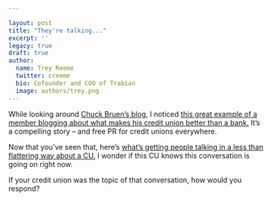 ```yaml
---

layout: post
title: "They're talking..."
excerpt: ''
legacy: true
draft: true
author:
  name: Trey Reeme
  twitter: creeme
  bio: Cofounder and COO of Trabian
  image: authors/trey.png
---
```


<p>While looking around <a href='http://www.cbruen.com/blog/'>Chuck Bruen&#8217;s blog</a>, I noticed <a href='http://www.etherfarm.com/synapse/archives/five_years_of_change/'>this great example of a  member blogging about what makes his credit union better than a bank.</a> It&#8217;s a compelling story &#8211; and free PR for credit unions everywhere.</p>
<p>Now that you&#8217;ve seen that, here&#8217;s <a href='http://bojack.org/mt-arc/002024.html'>what&#8217;s getting people talking in a less than flattering way about a CU.</a>   I wonder if this CU knows this conversation is going on right now.</p>
<p>If your credit union was the topic of that conversation, how would you respond?</p>
